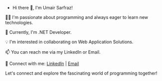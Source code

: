 - Hi there 👋, I'm Umair Sarfraz!

👨‍💻 I'm passionate about programming and always eager to learn new technologies.

🌱 Currently, I'm .NET Developer.

💡 I'm interested in collaborating on Web Application Solutions.

📫 You can reach me via my LinkedIn or Email.

🔗 Connect with me: [LinkedIn](https://www.linkedin.com/in/umair-sarfraz-06b3a7293/) | [Email](umair_sarfraz@outlook.com)

Let's connect and explore the fascinating world of programming together!

<!---
UmairSarfraz1/UmairSarfraz1 is a ✨ special ✨ repository because its `README.md` (this file) appears on your GitHub profile.
You can click the Preview link to take a look at your changes.
--->
